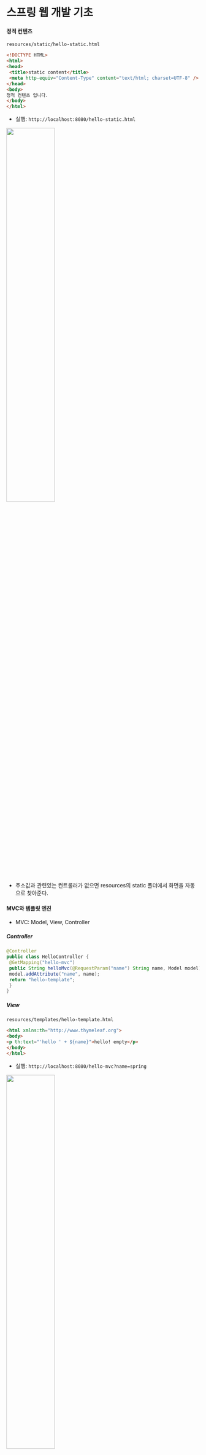# 스프링 웹 개발 기초
#### 정적 컨텐츠

```resources/static/hello-static.html```

```html
<!DOCTYPE HTML>
<html>
<head>
 <title>static content</title>
 <meta http-equiv="Content-Type" content="text/html; charset=UTF-8" />
</head>
<body>
정적 컨텐츠 입니다.
</body>
</html>
```
* 실행: ```http://localhost:8080/hello-static.html```  
<img src="https://user-images.githubusercontent.com/103511161/214766103-28f5fec9-60af-4d2e-babe-c949cb17a9bc.png" width = "50%" height = "50%"/>  

* 주소값과 관련있는 컨트롤러가 없으면 resources의 static 폴더에서 화면을 자동으로 찾아준다.  

#### MVC와 템플릿 엔진

* MVC: Model, View, Controller

##### Controller  
```java
@Controller
public class HelloController {
 @GetMapping("hello-mvc")
 public String helloMvc(@RequestParam("name") String name, Model model) {
 model.addAttribute("name", name);
 return "hello-template";
 }
}
```

##### View
```resources/templates/hello-template.html```
```html
<html xmlns:th="http://www.thymeleaf.org">
<body>
<p th:text="'hello ' + ${name}">hello! empty</p>
</body>
</html>
```  

* 실행: ```http://localhost:8080/hello-mvc?name=spring```  

<img src="https://user-images.githubusercontent.com/103511161/214766885-06d84ba2-610b-40c4-ba02-a8b444657c51.png" width = "50%" height = "50%"/>  
  
  * 주소값 뒤의 ? 뒤에 있는 ```name=spring```은 name이라는 param에 value가 spring인 { key : value } 형식으로 넘어온다.
  * 이것을 Controller에서 ```@RequestParam("name")```으로 name이라는 param을 String name으로 받는다.
  * name을 ```model.addAttribute("name", name)```을 통해 모델에 넣고 뷰에 넘긴다.
  * View에서는 ${name}이라는 Thymeleaf 문법을 통해 받은 모델에서 name을 사용한다.  
 

#### API

##### ```@ResponseBody``` 문자 변환  

```java
@Controller
public class HelloController {
 @GetMapping("hello-string")
 @ResponseBody
 public String helloString(@RequestParam("name") String name) {
 return "hello " + name;
 }
}
```  
* ```@ResponseBody``` 를 사용하면 뷰 리졸버( viewResolver )를 사용하지 않음
* 대신에 HTTP의 BODY에 문자 내용을 직접 반환(HTML BODY TAG를 말하는 것이 아님)  


##### ```@ResponseBody``` 객체 반환  

```java
@Controller
public class HelloController {
 @GetMapping("hello-api")
 @ResponseBody
 public Hello helloApi(@RequestParam("name") String name) {
 Hello hello = new Hello();
 hello.setName(name);
 return hello;
 }
 static class Hello {
 private String name;
 public String getName() {
 return name;
 }
 public void setName(String name) {
 this.name = name;
 }
 }
}
```  
* ```@ResponseBody``` 를 사용하고, 객체를 반환하면 객체가 JSON으로 변환됨  

##### ```@ResponseBody``` 사용 원리  

<img src="https://user-images.githubusercontent.com/103511161/214768204-ab6470f2-e4a8-4032-addf-6390f7ee8583.png" width = "50%" height = "50%"/>
  
  
* ```@ResponseBody```를 사용
  * HTTP의 BODY에 문자 내용을 직접 반환
  * ```viewResolver``` 대신에 ```HttpMessageConverter``` 가 동작
  * 기본 문자처리: ```StringHttpMessageConverter```
  * 기본 객체처리: ```MappingJackson2HttpMessageConverter```
  * byte 처리 등등 기타 여러 ```HttpMessageConverter```가 기본으로 등록되어 있음  
  
* 참고: 클라이언트의 HTTP Accept 해더와 서버의 컨트롤러 반환 타입 정보 둘을 조합해서 HttpMessageConverter 가 선택된다.  





